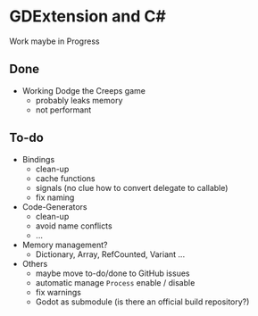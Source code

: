 # GDExtension and C#

Work maybe in Progress

## Done

- Working Dodge the Creeps game
	- probably leaks memory
	- not performant

## To-do

- Bindings
	- clean-up
	- cache functions
	- signals (no clue how to convert delegate to callable)
	- fix naming
- Code-Generators
	- clean-up
	- avoid name conflicts
	- ...
- Memory management?
	- Dictionary, Array, RefCounted, Variant ...
- Others
	- maybe move to-do/done to GitHub issues
	- automatic manage `Process` enable / disable
	- fix warnings
	- Godot as submodule (is there an official build repository?)
